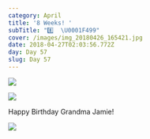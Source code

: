 ```yaml
---
category: April
title: '8 Weeks! '
subTitle: "8️⃣  \U0001F499"
cover: /images/img_20180426_165421.jpg
date: 2018-04-27T02:03:56.772Z
day: Day 57
slug: Day 57
---
```

![](/images/img_20180426_165421.jpg)

![](/images/mvimg_20180426_170246.jpg)


Happy Birthday Grandma Jamie! 

![](/images/mvimg_20180426_171235.jpg)

